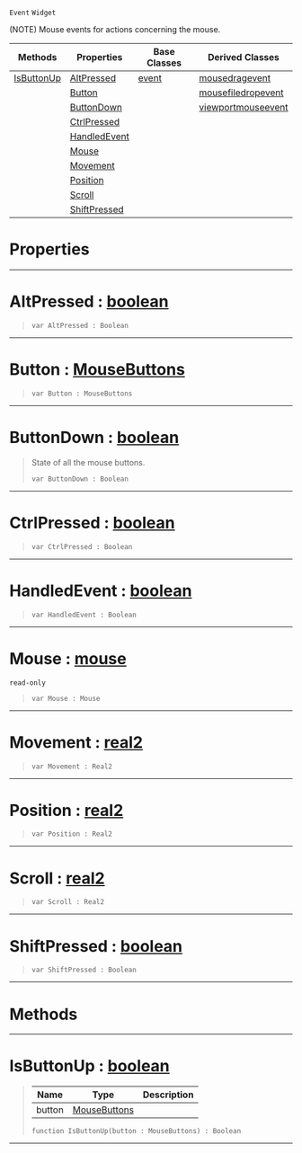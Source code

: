  `Event` `Widget`



(NOTE) Mouse events for actions concerning the mouse.

|Methods|Properties|Base Classes|Derived Classes|
|---|---|---|---|
|[ IsButtonUp](https://plasmaengine.github.io/PlasmaDocs/Plasma1/C++/code_reference/class_reference/mouseevent.md#isbuttonup-plasma-engine-d)|[ AltPressed](https://plasmaengine.github.io/PlasmaDocs/Plasma1/C++/code_reference/class_reference/mouseevent.md#altpressed-plasma-engine-d)|[event](https://plasmaengine.github.io/PlasmaDocs/Plasma1/C++/code_reference/class_reference/event.md)|[mousedragevent](https://plasmaengine.github.io/PlasmaDocs/Plasma1/C++/code_reference/class_reference/mousedragevent.md)|
| |[ Button](https://plasmaengine.github.io/PlasmaDocs/Plasma1/C++/code_reference/class_reference/mouseevent.md#button-plasma-engine-docum)| |[mousefiledropevent](https://plasmaengine.github.io/PlasmaDocs/Plasma1/C++/code_reference/class_reference/mousefiledropevent.md)|
| |[ ButtonDown](https://plasmaengine.github.io/PlasmaDocs/Plasma1/C++/code_reference/class_reference/mouseevent.md#buttondown-plasma-engine-d)| |[viewportmouseevent](https://plasmaengine.github.io/PlasmaDocs/Plasma1/C++/code_reference/class_reference/viewportmouseevent.md)|
| |[ CtrlPressed](https://plasmaengine.github.io/PlasmaDocs/Plasma1/C++/code_reference/class_reference/mouseevent.md#ctrlpressed-plasma-engine)| | |
| |[ HandledEvent](https://plasmaengine.github.io/PlasmaDocs/Plasma1/C++/code_reference/class_reference/mouseevent.md#handledevent-plasma-engine)| | |
| |[ Mouse](https://plasmaengine.github.io/PlasmaDocs/Plasma1/C++/code_reference/class_reference/mouseevent.md#mouse-plasma-engine-docume)| | |
| |[ Movement](https://plasmaengine.github.io/PlasmaDocs/Plasma1/C++/code_reference/class_reference/mouseevent.md#movement-plasma-engine-doc)| | |
| |[ Position](https://plasmaengine.github.io/PlasmaDocs/Plasma1/C++/code_reference/class_reference/mouseevent.md#position-plasma-engine-doc)| | |
| |[ Scroll](https://plasmaengine.github.io/PlasmaDocs/Plasma1/C++/code_reference/class_reference/mouseevent.md#scroll-plasma-engine-docum)| | |
| |[ ShiftPressed](https://plasmaengine.github.io/PlasmaDocs/Plasma1/C++/code_reference/class_reference/mouseevent.md#shiftpressed-plasma-engine)| | |


 #  Properties


---  
 #  AltPressed : [boolean](https://plasmaengine.github.io/PlasmaDocs/Plasma1/C++/code_reference/lightning_base_types/boolean.md)

> 
> ``` lang=cpp, name=Lightning
> var AltPressed : Boolean


---  
 #  Button : [MouseButtons](https://plasmaengine.github.io/PlasmaDocs/Plasma1/C++/code_reference/enum_reference.md#mousebuttons)

> 
> ``` lang=cpp, name=Lightning
> var Button : MouseButtons


---  
 #  ButtonDown : [boolean](https://plasmaengine.github.io/PlasmaDocs/Plasma1/C++/code_reference/lightning_base_types/boolean.md)

> State of all the mouse buttons.
> ``` lang=cpp, name=Lightning
> var ButtonDown : Boolean


---  
 #  CtrlPressed : [boolean](https://plasmaengine.github.io/PlasmaDocs/Plasma1/C++/code_reference/lightning_base_types/boolean.md)

> 
> ``` lang=cpp, name=Lightning
> var CtrlPressed : Boolean


---  
 #  HandledEvent : [boolean](https://plasmaengine.github.io/PlasmaDocs/Plasma1/C++/code_reference/lightning_base_types/boolean.md)

> 
> ``` lang=cpp, name=Lightning
> var HandledEvent : Boolean


---  
 #  Mouse : [mouse](https://plasmaengine.github.io/PlasmaDocs/Plasma1/C++/code_reference/class_reference/mouse.md)

 `read-only`

> 
> ``` lang=cpp, name=Lightning
> var Mouse : Mouse


---  
 #  Movement : [real2](https://plasmaengine.github.io/PlasmaDocs/Plasma1/C++/code_reference/lightning_base_types/real2.md)

> 
> ``` lang=cpp, name=Lightning
> var Movement : Real2


---  
 #  Position : [real2](https://plasmaengine.github.io/PlasmaDocs/Plasma1/C++/code_reference/lightning_base_types/real2.md)

> 
> ``` lang=cpp, name=Lightning
> var Position : Real2


---  
 #  Scroll : [real2](https://plasmaengine.github.io/PlasmaDocs/Plasma1/C++/code_reference/lightning_base_types/real2.md)

> 
> ``` lang=cpp, name=Lightning
> var Scroll : Real2


---  
 #  ShiftPressed : [boolean](https://plasmaengine.github.io/PlasmaDocs/Plasma1/C++/code_reference/lightning_base_types/boolean.md)

> 
> ``` lang=cpp, name=Lightning
> var ShiftPressed : Boolean


---  
 #  Methods


---  
 #  IsButtonUp : [boolean](https://plasmaengine.github.io/PlasmaDocs/Plasma1/C++/code_reference/lightning_base_types/boolean.md)

> 
> |Name|Type|Description|
> |---|---|---|
> |button|[MouseButtons](https://plasmaengine.github.io/PlasmaDocs/Plasma1/C++/code_reference/enum_reference.md#mousebuttons)| |
> ``` lang=cpp, name=Lightning
> function IsButtonUp(button : MouseButtons) : Boolean
> ``` 


---  
 

 